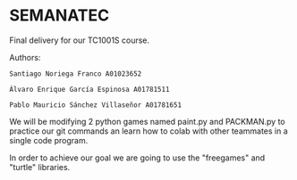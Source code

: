 # SEMANATEC

Final delivery for our TC1001S course.

Authors:

	Santiago Noriega Franco A01023652

	Álvaro Enrique García Espinosa A01781511

	Pablo Mauricio Sánchez Villaseñor A01781651

We will be modifying 2 python games named paint.py and PACKMAN.py to practice our git commands an learn how to colab with other teammates in a single code program.

In order to achieve our goal we are going to use the "freegames" and "turtle" libraries.
